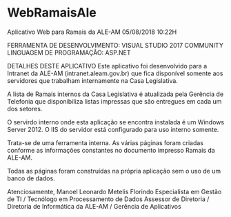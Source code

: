 # WebRamaisAle
Aplicativo Web para Ramais da ALE-AM
05/08/2018 10:22H

FERRAMENTA DE DESENVOLVIMENTO: VISUAL STUDIO 2017 COMMUNITY
LINGUAGEM DE PROGRAMAÇÃO: ASP.NET

DETALHES DESTE APLICATIVO
Este aplicativo foi desenvolvido para a Intranet da ALE-AM (intranet.aleam.gov.br) que fica disponível somente aos servidores 
que trabalham internamente na Casa Legislativa.

A lista de Ramais internos da Casa Legislativa é atualizada pela Gerência de Telefonia que disponibiliza listas impressas
que são entregues em cada um dos setores. 

O servirdo interno onde esta aplicação se encontra instalada é um Windows Server 2012. O IIS do servidor está configurado
para uso interno somente.

Trata-se de uma ferramenta interna. As várias páginas foram criadas conforme as informações constantes no documento
impresso Ramais da ALE-AM.

Todas as páginas foram construídas na própria aplicação sem o uso de um banco de dados.

Atenciosamente,
Manoel Leonardo Metelis Florindo
Especialista em Gestão de TI / Tecnólogo em Processamento de Dados
Assessor de Diretoria / Diretoria de Informática da ALE-AM / Gerência de Aplicativos
